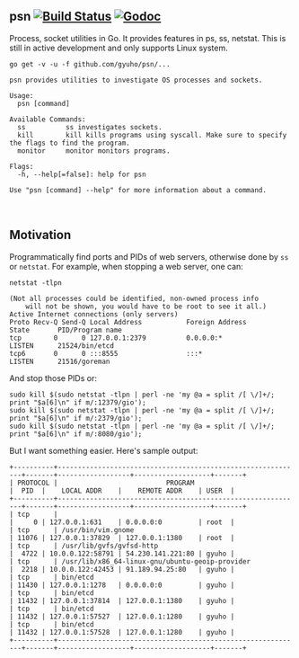 ## psn [![Build Status](https://img.shields.io/travis/gyuho/psn.svg?style=flat-square)](https://travis-ci.org/gyuho/psn) [![Godoc](http://img.shields.io/badge/go-documentation-blue.svg?style=flat-square)](https://godoc.org/github.com/gyuho/psn)

Process, socket utilities in Go. It provides features in ps, ss, netstat.
This is still in active development and only supports Linux system.

```
go get -v -u -f github.com/gyuho/psn/...
```

```
psn provides utilities to investigate OS processes and sockets.

Usage:
  psn [command]

Available Commands:
  ss          ss investigates sockets.
  kill        kill kills programs using syscall. Make sure to specify the flags to find the program.
  monitor     monitor monitors programs.

Flags:
  -h, --help[=false]: help for psn

Use "psn [command] --help" for more information about a command.

```


<br>

## Motivation

Programmatically find ports and PIDs of web servers, otherwise done
by `ss` or `netstat`. For example, when stopping a web server, one can:

```
netstat -tlpn

(Not all processes could be identified, non-owned process info
	will not be shown, you would have to be root to see it all.)
Active Internet connections (only servers)
Proto Recv-Q Send-Q Local Address           Foreign Address         State       PID/Program name
tcp        0      0 127.0.0.1:2379          0.0.0.0:*               LISTEN      21524/bin/etcd
tcp6       0      0 :::8555                 :::*                    LISTEN      21516/goreman
```

And stop those PIDs or:

```
sudo kill $(sudo netstat -tlpn | perl -ne 'my @a = split /[ \/]+/; print "$a[6]\n" if m/:12379/gio');
sudo kill $(sudo netstat -tlpn | perl -ne 'my @a = split /[ \/]+/; print "$a[6]\n" if m/:2379/gio');
sudo kill $(sudo netstat -tlpn | perl -ne 'my @a = split /[ \/]+/; print "$a[6]\n" if m/:8080/gio');
```

But I want something easier. Here's sample output:

```
+----------+-------------------------------------------------------------+-------+------------------+-------------------+-------+
| PROTOCOL |                           PROGRAM                           |  PID  |    LOCAL ADDR    |    REMOTE ADDR    | USER  |
+----------+-------------------------------------------------------------+-------+------------------+-------------------+-------+
| tcp      |                                                             |     0 | 127.0.0.1:631    | 0.0.0.0:0         | root  |
| tcp      | /usr/bin/vim.gnome                                          | 11076 | 127.0.0.1:37829  | 127.0.0.1:1380    | root  |
| tcp      | /usr/lib/gvfs/gvfsd-http                                    |  4722 | 10.0.0.122:58791 | 54.230.141.221:80 | gyuho |
| tcp      | /usr/lib/x86_64-linux-gnu/ubuntu-geoip-provider             |  2218 | 10.0.0.122:42453 | 91.189.94.25:80   | gyuho |
| tcp      | bin/etcd                                                    | 11430 | 127.0.0.1:1278   | 0.0.0.0:0         | gyuho |
| tcp      | bin/etcd                                                    | 11432 | 127.0.0.1:37814  | 127.0.0.1:1380    | gyuho |
| tcp      | bin/etcd                                                    | 11432 | 127.0.0.1:57527  | 127.0.0.1:1280    | gyuho |
| tcp      | bin/etcd                                                    | 11432 | 127.0.0.1:57528  | 127.0.0.1:1280    | gyuho |
+----------+-------------------------------------------------------------+-------+------------------+-------------------+-------+

```
